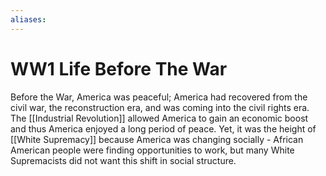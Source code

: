 ```yaml
---
aliases: 
---
```

# WW1 Life Before The War
Before the War, America was peaceful; America had recovered from the civil war, the reconstruction era, and was coming into the civil rights era. The [[Industrial Revolution]] allowed America to gain an economic boost and thus America enjoyed a long period of peace. Yet, it was the height of [[White Supremacy]] because America was changing socially - African American people were finding opportunities to work, but many White Supremacists did not want this shift in social structure.
